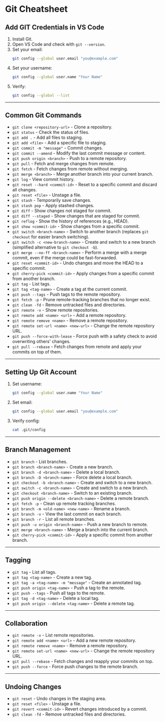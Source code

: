 # Git Cheatsheet

## Add GIT Credentials in VS Code
1. Install Git.
2. Open VS Code and check with `git --version`.
3. Set your email:
    ```bash
    git config --global user.email "you@example.com"
    ```
4. Set your username:
    ```bash
    git config --global user.name "Your Name"
    ```
5. Verify:
    ```bash
    git config --global --list
    ```

---

## Common Git Commands

- `git clone <repository-url>` - Clone a repository.
- `git status` - Check the status of files.
- `git add .` - Add all files to staging.
- `git add <file>` - Add a specific file to staging.
- `git commit -m "message"` - Commit changes.
- `git commit --amend` - Modify the last commit message or content.
- `git push origin <branch>` - Push to a remote repository.
- `git pull` - Fetch and merge changes from remote.
- `git fetch` - Fetch changes from remote without merging.
- `git merge <branch>` - Merge another branch into your current branch.
- `git log` - View commit history.
- `git reset --hard <commit-id>` - Reset to a specific commit and discard all changes.
- `git reset <file>` - Unstage a file.
- `git stash` - Temporarily save changes.
- `git stash pop` - Apply stashed changes.
- `git diff` - Show changes not staged for commit.
- `git diff --staged` - Show changes that are staged for commit.
- `git reflog` - Show the history of references (e.g., HEAD).
- `git show <commit-id>` - Show changes from a specific commit.
- `git switch <branch-name>` - Switch to another branch (replaces `git checkout` for easier branch switching).
- `git switch -c <new-branch-name>` - Create and switch to a new branch (simplified alternative to `git checkout -b`).
- `git merge --no-ff <branch-name>` - Perform a merge with a merge commit, even if the merge could be fast-forwarded.
- `git reset <commit-id>` - Undo changes and move the HEAD to a specific commit.
- `git cherry-pick <commit-id>` - Apply changes from a specific commit from another branch.
- `git tag` - List tags.
- `git tag <tag-name>` - Create a tag at the current commit.
- `git push --tags` - Push tags to the remote repository.
- `git fetch -p` - Prune remote-tracking branches that no longer exist.
- `git clean -fd` - Remove untracked files and directories.
- `git remote -v` - Show remote repositories.
- `git remote add <name> <url>` - Add a remote repository.
- `git remote remove <name>` - Remove a remote repository.
- `git remote set-url <name> <new-url>` - Change the remote repository URL.
- `git push --force-with-lease` - Force push with a safety check to avoid overwriting others' changes.
- `git pull --rebase` - Fetch changes from remote and apply your commits on top of them.

---

## Setting Up Git Account
1. Set username:
    ```bash
    git config --global user.name "Your Name"
    ```
2. Set email:
    ```bash
    git config --global user.email "you@example.com"
    ```
3. Verify config:
    ```bash
    cat .git/config
    ```

---

## Branch Management

- `git branch` - List branches.
- `git branch <branch-name>` - Create a new branch.
- `git branch -d <branch-name>` - Delete a local branch.
- `git branch -D <branch-name>` - Force delete a local branch.
- `git checkout -b <branch-name>` - Create and switch to a new branch.
- `git switch -c <branch-name>` - Create and switch to a new branch.
- `git checkout <branch-name>` - Switch to an existing branch.
- `git push origin --delete <branch-name>` - Delete a remote branch.
- `git fetch -p` - Clean up remote tracking branches.
- `git branch -m <old-name> <new-name>` - Rename a branch.
- `git branch -v` - View the last commit on each branch.
- `git branch -r` - List all remote branches.
- `git push -u origin <branch-name>` - Push a new branch to remote.
- `git merge <branch-name>` - Merge a branch into the current branch.
- `git cherry-pick <commit-id>` - Apply a specific commit from another branch.

---

## Tagging

- `git tag` - List all tags.
- `git tag <tag-name>` - Create a new tag.
- `git tag -a <tag-name> -m "message"` - Create an annotated tag.
- `git push origin <tag-name>` - Push a tag to the remote.
- `git push --tags` - Push all tags to the remote.
- `git tag -d <tag-name>` - Delete a local tag.
- `git push origin --delete <tag-name>` - Delete a remote tag.

---

## Collaboration

- `git remote -v` - List remote repositories.
- `git remote add <name> <url>` - Add a new remote repository.
- `git remote remove <name>` - Remove a remote repository.
- `git remote set-url <name> <new-url>` - Change the remote repository URL.
- `git pull --rebase` - Fetch changes and reapply your commits on top.
- `git push --force` - Force push changes to the remote branch.

---

## Undoing Changes

- `git reset` - Undo changes in the staging area.
- `git reset <file>` - Unstage a file.
- `git revert <commit-id>` - Revert changes introduced by a commit.
- `git clean -fd` - Remove untracked files and directories.
